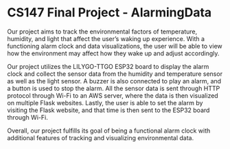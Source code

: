 # CS147 Final Project - AlarmingData

Our project aims to track the environmental factors of temperature, humidity, and light that affect the user’s waking up experience. With a functioning alarm clock and data visualizations, the user will be able to view how the environment may affect how they wake up and adjust accordingly.

Our project utilizes the LILYGO-TTGO ESP32 board to display the alarm clock and collect the sensor data from the humidity and temperature sensor as well as the light sensor. A buzzer is also connected to play an alarm, and a button is used to stop the alarm. All the sensor data is sent through HTTP protocol through Wi-Fi to an AWS server, where the data is then visualized on multiple Flask websites. Lastly, the user is able to set the alarm by visiting the Flask website, and that time is then sent to the ESP32 board through Wi-Fi.

Overall, our project fulfills its goal of being a functional alarm clock with additional features of tracking and visualizing environmental data. 
